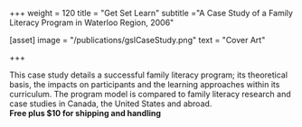+++
weight = 120
title = "Get Set Learn"
subtitle ="A Case Study of a Family Literacy Program in Waterloo Region, 2006"

[asset]
  image = "/publications/gslCaseStudy.png"
  text = "Cover Art"


+++

This case study details a successful family literacy program; its theoretical basis, the impacts on participants and the learning approaches within its curriculum. The program model is compared to family literacy research and case studies in Canada, the United States and abroad.  
**Free plus $10 for shipping and handling**